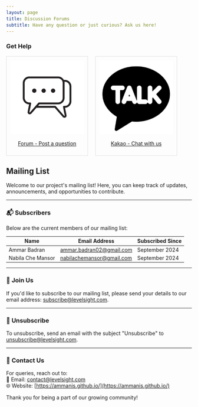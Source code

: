 ```yaml
---
layout: page
title: Discussion Forums
subtitle: Have any question or just curious? Ask us here!
---
```


### Get Help

<div style="display: flex; flex-wrap: wrap; gap: 20px;">

  <div style="border: 1px solid #ddd; padding: 10px; text-align: center; width: 200px;">
    <img src="/assets/img/forum.jpg" alt="Vecteezy Forum" style="width: 100%; height: auto;">
    <p><a href="https://github.com/nabilachemansor/levelSight-simple-game-analytic-tool/discussions">Forum - Post a question</a></p>
  </div>

  <div style="border: 1px solid #ddd; padding: 10px; text-align: center; width: 200px;">
    <img src="/assets/img/kakao.png" alt="Kakao Forum" style="width: 100%; height: auto;">
    <p><a href="https://open.kakao.com/o/gPB5fk2g">Kakao - Chat with us</a></p>
  </div>

</div>


## Mailing List

Welcome to our project's mailing list! Here, you can keep track of updates, announcements, and opportunities to contribute.  

---

### 📬 **Subscribers**

Below are the current members of our mailing list:

| Name                  | Email Address              | Subscribed Since |
|-----------------------|----------------------------|------------------|
| Ammar Badran          | ammar.badran02@gmail.com   | September 2024   |
| Nabila Che Mansor     | nabilachemansor@gmail.com  | September 2024   |

---

### 📝 **Join Us**

If you'd like to subscribe to our mailing list, please send your details to our email address: [subscribe@levelsight.com](mailto:subscribe@levelsight.com).

---

### 🔄 **Unsubscribe**

To unsubscribe, send an email with the subject "Unsubscribe" to [unsubscribe@levelsight.com](mailto:unsubscribe@levelsight.com).

---

### 💬 **Contact Us**

For queries, reach out to:  
📧 Email: [contact@levelsight.com](mailto:contact@levelsight.com)  
🌐 Website: [https://ammanis.github.io/](https://ammanis.github.io/)  

Thank you for being a part of our growing community!


